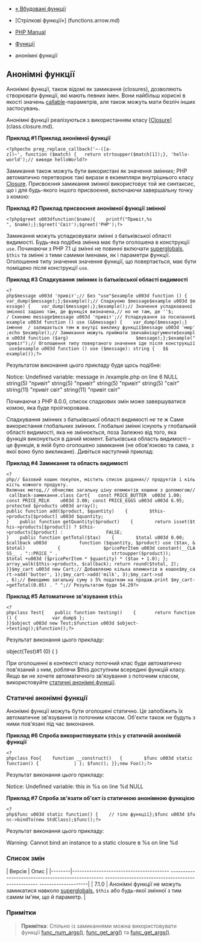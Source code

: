 - [« Вбудовані функції](functions.internal.md)
- [Стрілкові функції»] (functions.arrow.md)

- [PHP Manual](index.md)
- [Функції](language.functions.md)
- анонімні функції

## Анонімні функції

Анонімні функції, також відомі як замикання (closures), дозволяють
створювати функції, які мають певних імен. Вони найбільш корисні в
якості значень [callable](language.types.callable.md)-параметрів,
але також можуть мати безліч інших застосувань.

Анонімні функції реалізуються з використанням класу
[[Closure](class.closure.md)](class.closure.md).

**Приклад #1 Приклад анонімної функції**

`<?phpecho preg_replace_callback('~-([a-z])~', function ($match) {   return strtoupper($match[1]);}, 'hello-world');// виведе helloWorld?> `

Замикання також можуть бути використані як значення змінних;
PHP автоматично перетворює такі вирази в екземпляри внутрішнього
класу [Closure](class.closure.md). Присвоєння замикання змінної
використовує той же синтаксис, що і для будь-якого іншого присвоєння,
включаючи завершальну точку з комою:

**Приклад #2 Приклад присвоєння анонімної функції змінної**

` <?php$greet u003dfunction($name){    printf("Привіт,%s
", $name);};$greet('Світ');$greet('PHP');?> `

Замикання можуть успадковувати змінні з батьківської області
видимості. Будь-яка подібна змінна має бути оголошена в конструкції
`use`. Починаючи з PHP 7.1 ці змінні не повинні включати
[superglobals](language.variables.predefined.md), `$this` та змінні
з тими самими іменами, як і параметри функції. Оголошення типу
значення значення функції, що повертається, має бути поміщено *після* конструкції
`use`.

**Приклад #3 Спадкування змінних із батьківської області видимості**

` <?php$message u003d 'привіт';// Без "use"$example u003d function () {   var_dump($message);};$example();// Спадкуємо $message$example u003d $message) {    var_dump($message);};$example();// Значення успадкованої змінної задано там, де функція визначена,// но не там, де ''$; / Скинемо message$message u003d 'привіт';// Успадкування за посилання$example u003d function () use (&$message) {    var_dump($message);}іменне  / залишається тем ж внутрі виклику функції$message u003d 'мир';echo $example();// Замикання можуть приймати звичайніаргументи$example u003d function ($arg)                         $message);};$example("привіт");// Оголошення типу повертаного значення іде після конструкції use$example u003d function () use ($message): string {   $$ example());?> `

Результатом виконання цього прикладу буде щось подібне:

Notice: Undefined variable: message in /example.php on line 6
NULL
string(5) "привіт"
string(5) "привіт"
string(5) "привіт"
string(5) "світ"
string(11) "привіт світ"
string(11) "привіт світ"

Починаючи з PHP 8.0.0, список спадкових змін може завершуватися
комою, яка буде проігнорована.

Спадкування змінних з батьківської області видимості *не* те ж
Саме використання глобальних змінних. Глобальні змінні
існують у глобальній області видимості, яка не змінюється, поза
Залежно від того, яка функція виконується в даний момент.
Батьківська область видимості – це функція, в якій було оголошено
замикання (не обов'язково та сама, з якої воно було викликане).
Дивіться наступний приклад:

**Приклад #4 Замикання та область видимості**

`<?php// Базовий кошик покупок, містить список доданих// продуктів і кількість кожного продукту. Включає метод,// обчислює загальну ціну елементів кошини з допомогою// callback-замикання.class Cart{   const PRICE_BUTTER  u003d 1.00; const PRICE_MILK    u003d 3.00; const PRICE_EGGS u003d u003d 6.95; protected $products u003d array(); public function add($product, $quantity)    {        $this->products[$product] u003d $quantity; }    public function getQuantity($product)    {        return isset($this->products[$product]) ? $this->products[$product] :                FALSE; }    public function getTotal($tax)    {        $total u003d 0.00; $callback u003d            function ($quantity, $product) use ($tax, &$total)            {                $pricePerItem u003d constant(__CLASS__ . "::PRICE_" .                    strtoupper($product)); $total +u003d ($pricePerItem * $quantity) * ($tax + 1.0); }; array_walk($this->products, $callback); return round($total, 2); }}$my_cart u003d new Cart;// Добавляємо кілька елементів в кошок$my_cart->add('butter', 1);$my_cart->add('milk', 3);$my_cart->sd , 6);// Виводимо загальну суму з 5% податком на продаж.print $my_cart->getTotal(0.05) . "
";// Результатом буде 54.29?> `

**Приклад #5 Автоматичне зв'язування `$this`**

` <?phpclass Test{    public function testing()    {       return function() {             var_dump$ }; }}$object u003d new Test;$function u003d $object->testing();$function();?> `

Результат виконання цього прикладу:

object(Test)#1 (0) {
}

При оголошенні в контексті класу поточний клас буде автоматично
пов'язаний з ним, роблячи $this доступним всередині функцій класу. Якщо ви не
хочете автоматичного зв'язування з поточним класом, використовуйте
[статичні анонімні
функції](functions.anonymous.md#functions.anonymous-functions.static).

### Статичні анонімні функції

Анонімні функції можуть бути оголошені статично. Це запобіжить їх
автоматичне зв'язування із поточним класом. Об'єкти також не будуть з
ними пов'язані під час виконання.

**Приклад #6 Спроба використовувати `$this` у статичній анонімній
функції**

` <?phpclass Foo{    function __construct()   {        $func u003d static function() {             | }; $func(); }};new Foo();?> `

Результат виконання цього прикладу:

Notice: Undefined variable: this in %s on line %d
NULL

**Приклад #7 Спроба зв'язати об'єкт із статичною анонімною функцією**

` <?php$func u003d static function() {    // тіло функції};$func u003d $func->bindTo(new StdClass);$func();?> `

Результат виконання цього прикладу:

Warning: Cannot bind an instance to a static closure в %s on line %d

### Список змін

| Версія | Опис |
|--------|---------------------------------------- -------------------------------------------------- -------------------------------------------------- --------------------|
| 7.1.0 | Анонімні функції не можуть замикатися навколо [superglobals](language.variables.predefined.md), `$this` або будь-якої змінної з тим самим ім'ям, що й параметр. |

### Примітки

> **Примітка**: Спільно із замиканнями можна використовувати функції
> [func_num_args()](function.func-num-args.md),
> [func_get_arg()](function.func-get-arg.md) та
> [func_get_args()](function.func-get-args.md).
